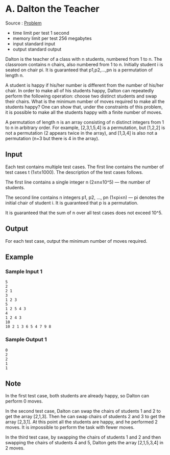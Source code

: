 # A. Dalton the Teacher

Source : [Problem](https://codeforces.com/problemset/problem/1855/A)

- time limit per test 1 second
- memory limit per test 256 megabytes
- input standard input
- output standard output

Dalton is the teacher of a class with n students, numbered from 1
to n. The classroom contains n chairs, also numbered from 1 to n. Initially student i
is seated on chair pi. It is guaranteed that p1,p2,…,pn
is a permutation of length n.

A student is happy if his/her number is different from the number of his/her chair. In order to make all of his students happy, Dalton can repeatedly perform the following operation: choose two distinct students and swap their chairs. What is the minimum number of moves required to make all the students happy? One can show that, under the constraints of this problem, it is possible to make all the students happy with a finite number of moves.

A permutation of length n is an array consisting of n
distinct integers from 1 to n
in arbitrary order. For example, [2,3,1,5,4]
is a permutation, but [1,2,2]
is not a permutation (2
appears twice in the array), and [1,3,4]
is also not a permutation (n=3
but there is 4
in the array).

## Input

Each test contains multiple test cases. The first line contains the number of test cases t (1≤t≤1000). The description of the test cases follows.

The first line contains a single integer n (2≤n≤10^5) — the number of students.

The second line contains n
integers p1, p2, …, pn (1≤pi≤n) — pi
denotes the initial chair of student i. It is guaranteed that p
is a permutation.

It is guaranteed that the sum of n over all test cases does not exceed 10^5.

## Output

For each test case, output the minimum number of moves required.

## Example

### Sample Input 1

    5
    2
    2 1
    3
    1 2 3
    5
    1 2 5 4 3
    4
    1 2 4 3
    10
    10 2 1 3 6 5 4 7 9 8

### Sample Output 1

    0
    2
    2
    1
    1

## Note

In the first test case, both students are already happy, so Dalton can perform 0
moves.

In the second test case, Dalton can swap the chairs of students 1
and 2 to get the array [2,1,3]. Then he can swap chairs of students 2
and 3 to get the array [2,3,1]. At this point all the students are happy, and he performed 2
moves. It is impossible to perform the task with fewer moves.

In the third test case, by swapping the chairs of students 1
and 2 and then swapping the chairs of students 4 and 5, Dalton gets the array [2,1,5,3,4]
in 2 moves.
